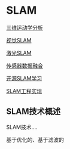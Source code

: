 # SLAM

[三维运动学分析](06机器人/三维运动学分析.md)

[视觉SLAM](06机器人/视觉SLAM.md)


[激光SLAM](06机器人/激光SLAM.md)


[传感器数据融合](06机器人/传感器数据融合.md)


[开源SLAM学习](06机器人/开源SLAM学习.md)


[SLAM工程实现](06机器人/SLAM工程实现.md)


## SLAM技术概述

SLAM技术....

基于优化的、基于滤波的












